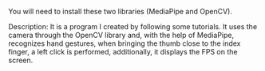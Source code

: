 You will need to install these two libraries (MediaPipe and OpenCV).

Description:
It is a program I created by following some tutorials. It uses the camera through the OpenCV library and, with the help of MediaPipe, recognizes hand gestures, when bringing the thumb close to the index finger, a left click is performed, additionally, it displays the FPS on the screen. 
